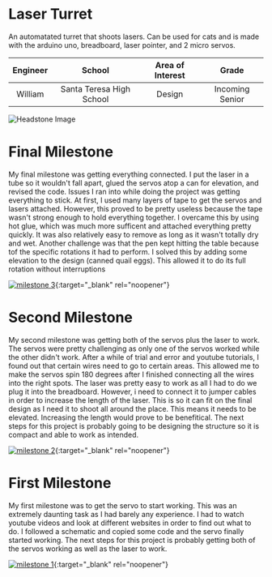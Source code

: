 # Laser Turret
 
An automatated turret that shoots lasers. Can be used for cats and is made with the arduino uno, breadboard, laser pointer, and 2 micro servos.

| **Engineer** | **School** | **Area of Interest** | **Grade** |
|:--:|:--:|:--:|:--:|
| William| Santa Teresa High School | Design | Incoming Senior

![Headstone Image](https://bluestampengineering.com/wp-content/uploads/2016/05/improve.jpg)
  
  
  
# Final Milestone
My final milestone was getting everything connected. I put the laser in a tube so it wouldn't fall apart, glued the servos atop a can for elevation, and revised the code. Issues I ran into while doing the project was getting everything to stick. At first, I used many layers of tape to get the servos and lasers attached. However, this proved to be pretty useless because the tape wasn't strong enough to hold everything together. I overcame this by using hot glue, which was much more sufficent and attached everything pretty quickly. It was also relatively easy to remove as long as it wasn't totally dry and wet. Another challenge was that the pen kept hitting the table because tof the specific rotations it had to perform. I solved this by adding some elevation to the design (canned quail eggs). This allowed it to do its full rotation without interruptions

[![milestone 3](https://res.cloudinary.com/marcomontalbano/image/upload/v1657810520/video_to_markdown/images/youtube--esfuXy20-Dk-c05b58ac6eb4c4700831b2b3070cd403.jpg)](https://www.youtube.com/watch?v=esfuXy20-Dk "milestone 3"){:target="_blank" rel="noopener"}

# Second Milestone
My second milestone was getting both of the servos plus the laser to work. The servos were pretty challenging as only one of the servos worked while the other didn't work. After a while of trial and error and youtube tutorials, I found out that certain wires need to go to certain areas. This allowed me to make the servos spin 180 degrees after I finished connecting all the wires into the right spots. The laser was pretty easy to work as all I had to do we plug it into the breadboard. However, i need to connect it to jumper cables in order to increase the length of the laser. This is so it can fit on the final design as I need it to shoot all around the place. This means it needs to be elevated. Increasing the length would prove to be benefitical. The next steps for this project is probably going to be designing the structure so it is compact and able to work as intended.

[![milestone 2](https://res.cloudinary.com/marcomontalbano/image/upload/v1657638221/video_to_markdown/images/youtube--f2g4avIfgy0-c05b58ac6eb4c4700831b2b3070cd403.jpg)](https://www.youtube.com/watch?v=f2g4avIfgy0 "milestone 2"){:target="_blank" rel="noopener"}
# First Milestone
  

My first milestone was to get the servo to start working. This was an extremely daunting task as I had barely any experience. I had to watch youtube videos and look at different websites in order to find out what to do. I followed a schematic and copied some code and the servo finally started working. The next steps for this project is probably getting both of the servos working as well as the laser to work.

[![milestone 1](https://res.cloudinary.com/marcomontalbano/image/upload/v1657552156/video_to_markdown/images/youtube--6a0MWJREZKs-c05b58ac6eb4c4700831b2b3070cd403.jpg)](https://www.youtube.com/watch?v=6a0MWJREZKs&feature=youtu.be "milestone 1"){:target="_blank" rel="noopener"}


